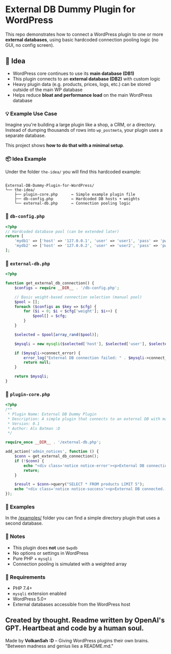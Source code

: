 # External DB Dummy Plugin for WordPress
This repo demonstrates how to connect a WordPress plugin to one or more **external databases**, using basic hardcoded connection pooling logic (no GUI, no config screen).

## 🧠 Idea

- WordPress core continues to use its **main database (DB1)**  
- This plugin connects to an **external database (DB2)** with custom logic  
- Heavy plugin data (e.g. products, prices, logs, etc.) can be stored outside of the main WP database  
- Helps reduce **bloat and performance load** on the main WordPress database  

### 💡 Example Use Case

Imagine you're building a large plugin like a shop, a CRM, or a directory.  
Instead of dumping thousands of rows into `wp_postmeta`, your plugin uses a separate database.

This project shows **how to do that with a minimal setup**.

### 📦 Idea Example

Under the folder `the-idea/` you will find this hardcoded example:

```

External-DB-Dummy-Plugin-for-WordPress/
└── the-idea/
    ├── plugin-core.php      ← Simple example plugin file
    ├── db-config.php        ← Hardcoded DB hosts + weights
    └── external-db.php      ← Connection pooling logic

````


### 🔧 `db-config.php`

```php
<?php
// Hardcoded database pool (can be extended later)
return [
    'mydb1' => ['host' => '127.0.0.1', 'user' => 'user1', 'pass' => 'pw1', 'db' => 'plugin_db_1', 'weight' => 2],
    'mydb2' => ['host' => '127.0.0.2', 'user' => 'user2', 'pass' => 'pw2', 'db' => 'plugin_db_2', 'weight' => 1],
];
````


### 🔌 `external-db.php`

```php
<?php

function get_external_db_connection() {
    $configs = require __DIR__ . '/db-config.php';

    // Basic weight-based connection selection (manual pool)
    $pool = [];
    foreach ($configs as $key => $cfg) {
        for ($i = 0; $i < $cfg['weight']; $i++) {
            $pool[] = $cfg;
        }
    }

    $selected = $pool[array_rand($pool)];

    $mysqli = new mysqli($selected['host'], $selected['user'], $selected['pass'], $selected['db']);

    if ($mysqli->connect_error) {
        error_log("External DB connection failed: " . $mysqli->connect_error);
        return null;
    }

    return $mysqli;
}
```


### 🔌 `plugin-core.php`

```php
<?php
/**
 * Plugin Name: External DB Dummy Plugin
 * Description: A simple plugin that connects to an external DB with manual connection pooling (no GUI).
 * Version: 0.1
 * Author: Als Batman :D
 */

require_once __DIR__ . '/external-db.php';

add_action('admin_notices', function () {
    $conn = get_external_db_connection();
    if (!$conn) {
        echo "<div class='notice notice-error'><p>External DB connection failed.</p></div>";
        return;
    }

    $result = $conn->query("SELECT * FROM products LIMIT 5");
    echo "<div class='notice notice-success'><p>External DB connected. Found " . $result->num_rows . " products.</p></div>";
});
```

### 📁 Examples 
In the [/examples/](https://github.com/VolkanSah/External-DB-Dummy-Plugin-for-WordPress/tree/main/examples) folder you can find a simple directory plugin that uses a second database.


### 📌 Notes

* This plugin does **not** use `$wpdb`
* No options or settings in WordPress
* Pure PHP + `mysqli`
* Connection pooling is simulated with a weighted array


### 🔐 Requirements

* PHP 7.4+
* `mysqli` extension enabled
* WordPress 5.0+
* External databases accessible from the WordPress host


Created by thought. Readme written by OpenAI's GPT. Heartbeat and code by a human soul.
---
Made by **VolkanSah \:D** – Giving WordPress plugins their own brains.
"Between madness and genius lies a README.md."




